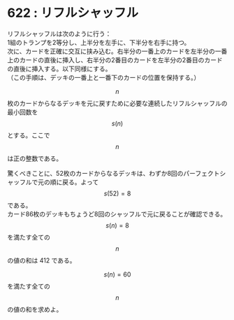 # 622 : リフルシャッフル

リフルシャッフルは次のように行う：\
1組のトランプを2等分し、上半分を左手に、下半分を右手に持つ。\
次に、カードを正確に交互に挟み込む。右半分の一番上のカードを左半分の一番上のカードの直後に挿入し、右半分の2番目のカードを左半分の2番目のカードの直後に挿入する。以下同様にする。\
（この手順は、デッキの一番上と一番下のカードの位置を保持する。）

$$n$$ 枚のカードからなるデッキを元に戻すために必要な連続したリフルシャッフルの最小回数を $$s(n)$$ とする。ここで $$n$$ は正の整数である。

驚くべきことに、52枚のカードからなるデッキは、わずか8回のパーフェクトシャッフルで元の順に戻る。よって $$s(52) = 8$$ である。\
カード86枚のデッキもちょうど8回のシャッフルで元に戻ることが確認できる。\
$$s(n) = 8$$ を満たす全ての $$n$$ の値の和は 412 である。

$$s(n) = 60$$ を満たす全ての $$n$$ の値の和を求めよ。
